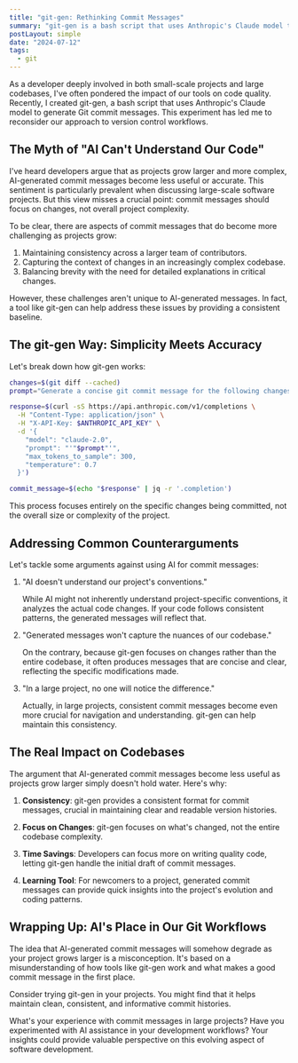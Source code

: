 ```yaml
---
title: "git-gen: Rethinking Commit Messages"
summary: "git-gen is a bash script that uses Anthropic's Claude model to generate Git commit messages. This experiment has led me to reconsider our approach to version control workflows."
postLayout: simple
date: "2024-07-12"
tags:
  - git
---
```


As a developer deeply involved in both small-scale projects and large codebases, I've often pondered the impact of our tools on code quality. Recently, I created git-gen, a bash script that uses Anthropic's Claude model to generate Git commit messages. This experiment has led me to reconsider our approach to version control workflows.

## The Myth of "AI Can't Understand Our Code"

I've heard developers argue that as projects grow larger and more complex, AI-generated commit messages become less useful or accurate. This sentiment is particularly prevalent when discussing large-scale software projects. But this view misses a crucial point: commit messages should focus on changes, not overall project complexity.

To be clear, there are aspects of commit messages that do become more challenging as projects grow:

1. Maintaining consistency across a larger team of contributors.
2. Capturing the context of changes in an increasingly complex codebase.
3. Balancing brevity with the need for detailed explanations in critical changes.

However, these challenges aren't unique to AI-generated messages. In fact, a tool like git-gen can help address these issues by providing a consistent baseline.

## The git-gen Way: Simplicity Meets Accuracy

Let's break down how git-gen works:

```bash
changes=$(git diff --cached)
prompt="Generate a concise git commit message for the following changes:\n\n$changes"

response=$(curl -sS https://api.anthropic.com/v1/completions \
  -H "Content-Type: application/json" \
  -H "X-API-Key: $ANTHROPIC_API_KEY" \
  -d '{
    "model": "claude-2.0",
    "prompt": "'"$prompt"'",
    "max_tokens_to_sample": 300,
    "temperature": 0.7
  }')

commit_message=$(echo "$response" | jq -r '.completion')
```

This process focuses entirely on the specific changes being committed, not the overall size or complexity of the project.

## Addressing Common Counterarguments

Let's tackle some arguments against using AI for commit messages:

1. "AI doesn't understand our project's conventions."

   While AI might not inherently understand project-specific conventions, it analyzes the actual code changes. If your code follows consistent patterns, the generated messages will reflect that.

2. "Generated messages won't capture the nuances of our codebase."

   On the contrary, because git-gen focuses on changes rather than the entire codebase, it often produces messages that are concise and clear, reflecting the specific modifications made.

3. "In a large project, no one will notice the difference."

   Actually, in large projects, consistent commit messages become even more crucial for navigation and understanding. git-gen can help maintain this consistency.

## The Real Impact on Codebases

The argument that AI-generated commit messages become less useful as projects grow larger simply doesn't hold water. Here's why:

1. **Consistency**: git-gen provides a consistent format for commit messages, crucial in maintaining clear and readable version histories.

2. **Focus on Changes**: git-gen focuses on what's changed, not the entire codebase complexity.

3. **Time Savings**: Developers can focus more on writing quality code, letting git-gen handle the initial draft of commit messages.

4. **Learning Tool**: For newcomers to a project, generated commit messages can provide quick insights into the project's evolution and coding patterns.

## Wrapping Up: AI's Place in Our Git Workflows

The idea that AI-generated commit messages will somehow degrade as your project grows larger is a misconception. It's based on a misunderstanding of how tools like git-gen work and what makes a good commit message in the first place.

Consider trying git-gen in your projects. You might find that it helps maintain clean, consistent, and informative commit histories.

What's your experience with commit messages in large projects? Have you experimented with AI assistance in your development workflows? Your insights could provide valuable perspective on this evolving aspect of software development.
